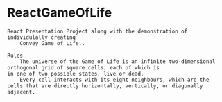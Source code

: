 # ReactGameOfLife
    React Presentation Project along with the demonstration of individulally creating
        Convey Game of Life..
        
    Rules --
        The universe of the Game of Life is an infinite two-dimensional orthogonal grid of square cells, each of which is                                       in one of two possible states, live or dead.
        Every cell interacts with its eight neighbours, which are the cells that are directly horizontally, vertically, or diagonally adjacent.
